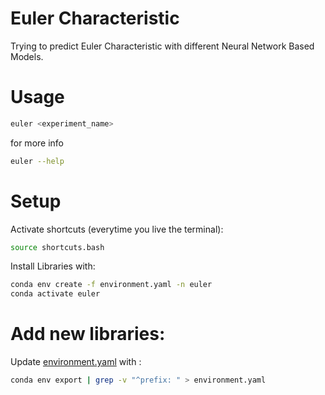 # Euler Characteristic

Trying to predict Euler Characteristic with different Neural Network Based Models.

# Usage

```bash
euler <experiment_name>
```

for more info

```bash
euler --help
```

# Setup

Activate shortcuts (everytime you live the terminal):

```bash
source shortcuts.bash
```

Install Libraries with:

```bash
conda env create -f environment.yaml -n euler
conda activate euler
```

# Add new libraries:

Update [environment.yaml](environment.yaml) with :

```bash
conda env export | grep -v "^prefix: " > environment.yaml
```
